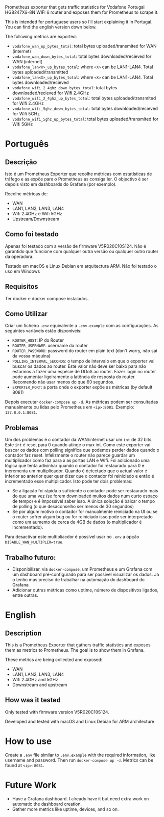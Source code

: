 Prometheus exporter that gets traffic statistics for Vodafone Portugal HG8247X6-8N WIFI 6 router and exposes them for Prometheus to scrape it.

This is intended for portuguese users so I'll start explaining it in Portugal. You can find the english version down below.

The following metrics are exported:
- `vodafone_wan_up_bytes_total`: total bytes uploaded/transmited for WAN (internet)
- `vodafone_wan_down_bytes_total`: total bytes downloaded/recieved for WAN (internet)
- `vodafone_lan<X>_up_bytes_total`: where `<X>` can be LAN1-LAN4. Total bytes uploaded/transmitted
- `vodafone_lan<X>_up_bytes_total`: where `<X>` can be LAN1-LAN4. Total bytes downloaded/recieved
- `vodafone_wifi_2_4ghz_down_bytes_total`: total bytes downloaded/recieved for Wifi 2.4GHz
- `vodafone_wifi_2_4ghz_up_bytes_total`: total bytes uploaded/transmited for Wifi 2.4GHz
- `vodafone_wifi_5ghz_down_bytes_total`: total bytes downloaded/recieved for Wifi 5GHz
- `vodafone_wifi_5ghz_up_bytes_total`: total bytes uploaded/transmited for Wifi 5GHz

# Português

## Descrição

Isto é um Prometheus Exporter que recolhe métricas com estatísticas de tráfego e as expõe pare o Prometheus as consiga ler. O objectivo é ser depois visto em dashboards do Grafana (por exemplo).

Recolhe métricas de:
- WAN
- LAN1, LAN2, LAN3, LAN4
- Wifi 2.4GHz e Wifi 5GHz
- Upstream/Downstream

## Como foi testado

Apenas foi testado com a versão de firmware V5R020C10S124. Não é garantido que funcione com qualquer outra versão ou qualquer outro router da operadora.

Testado em macOS e Linux Debian em arquitectura ARM. Não foi testado o uso em Windows

## Requisitos

Ter docker e docker compose instalados.

## Como Utilizar

Criar um ficheiro `.env` equivalente a `.env.example` com as configurações. As seguintes variáveis estão disponíveis:
- `ROUTER_HOST`: IP do Router
- `ROUTER_USERNAME`: username do router
- `ROUTER_PASSWORD`: password do router em plain text (don't worry, não sai da vossa máquina)
- `POLLING_INTERVAL_SECONDS`: o tempo de intervalo em que o exporter vai buscar os dados ao router. Este valor não deve ser baixo para não estarmos a fazer uma espécie de DDoS ao router. Fazer login no router pode aumentar ligeiramente a latência de resposta do router. Recomendo não usar menos do que 60 segundos.
- `EXPORTER_PORT`: a porta onde o exporter expõe as métricas (by default 8081)

 Depois executar `docker-compose up -d`. As métricas podem ser consultadas manualmente ou lidas pelo Prometheus em `<ip>:8081`. Exemplo: `127.0.0.1:8081`.

## Problemas

 Um dos problemas é o contador da WAN/internet usar um `int` de 32 bits. Este `int` é reset para 0 quando atinge o max int. Como este exporter vai buscar os dados com polling significa que podemos perder dados quando o contador faz reset. Infelizmente o router não parece guardar um multiplicador como faz para a as portas LAN e Wifi. Foi adicionado uma lógica que tenta adivinhar quando o contador foi restaurado para 0 e incrementa um multiplicador. Quando é detectado que o actual valor é inferior ao anterior quer quer dizer que o contador foi reiniciado e então é incrementado esse multiplicador. Isto pode ter dois problemas:
 - Se a ligação foi rápida o suficiente o contador pode ser restaurado mais do que uma vez (se forem downloaded muitos dados num curto espaço de tempo) e é impossível saber isso. A única solução é baixar o tempo de polling (o que desaconselho ser menos de 30 segundos)
 - Se por algum motivo o contador for manualmente reiniciado na UI ou se o router sofrer algum bug ou for reiniciado isso pode ser interpretado como um aumento de cerca de 4GB de dados (o multiplicador é incrementado).

 Para desactivar este multipliacdor é possível usar no `.env` a opção `DISABLE_WAN_MULTIPLER=true`.

## Trabalho futuro:

- Disponibilizar, via `docker-compose`, um Prometheus e um Grafana com um dashboard pré-configurado para ser possível visualizar os dados. Já o tenho mas preciso de trabalhar na automação do dashboard do Grafana.
- Adicionar outras métricas como uptime, número de dispositivos ligados, entre outras.

# English

## Description

This is a Prometheus Exporter that gathers traffic statistics and exposes them as metrics to Prometheus. The goal is to show them in Grafana.

These metrics are being collected and exposed:
- WAN
- LAN1, LAN2, LAN3, LAN4
- Wifi 2.4GHz and 5GHz
- Downstream and upstream

## How was it tested

Only tested with firmware version V5R020C10S124.

Developed and tested with macOS and Linux Debian for ARM architecture.

# How to use

Create a `.env` file similar to `.env.example` with the required information, like username and password. Then run `docker-compose up -d`. Metrics can be found at `<ip>:8081`.

# Future Work

- Have a Grafana dashboard. I already have it but need extra work on automatic the dashboard creation.
- Gather more metrics like uptime, devices, and so on.